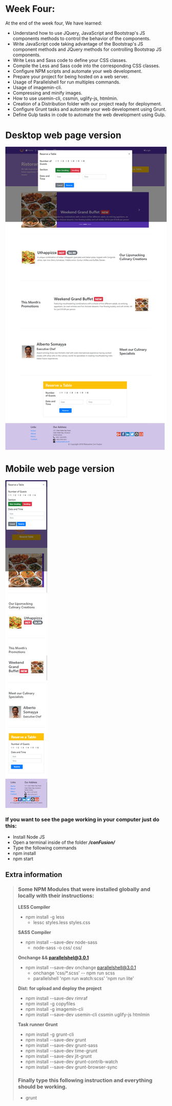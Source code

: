 # Week Four:
At the end of the week four, We have learned:
- Understand how to use JQuery, JavaScript and Bootstrap's JS components methods to control the behavior of the components.
- Write JavaScript code taking advantage of the Bootstrap's JS component methods and JQuery methods for controlling Bootstrap JS components.
- Write Less and Sass code to define your CSS classes.
- Compile the Less and Sass code into the corresponding CSS classes.
- Configure NPM scripts and automate your web development.
- Prepare your project for being hosted on a web server.
- Usage of Parallelshell for run multiples commands.
- Usage of imagemin-cli.
- Compressing and minify images.
- How to use usemin-cli, cssmin, uglify-js, htmlmin.
- Creation of a Distribution folder with our project ready for deployment.
- Configure Grunt tasks and automate your web development using Grunt.
- Define Gulp tasks in code to automate the web development using Gulp.

# Desktop web page version
![](Desktop-web-version.png)
# Mobile web page version
![](Mobile-web-version.png)

### If you want to see the page working in your computer just do this:
- Install Node JS
- Open a terminal inside of the folder ***/conFusion/***
- Type the following commands
- npm install
- npm start

## Extra information
> ### Some NPM Modules that were installed globally and locally with their instructions:
> 
> **LESS Compiler**
> - npm install -g less
>     -  lessc styles.less styles.css
> 
> **SASS Compiler**
> - npm install --save-dev node-sass
>     - node-sass -o css/ css/
>
> **Onchange && parallelshel@3.0.1**
> - npm install --save-dev onchange parallelshell@3.0.1
>     - onchange 'css/*.scss' -- npm run scss
>     - parallelshell 'npm run watch:scss' 'npm run lite'
> 
> **Dist: for upload and deploy the project**
> - npm install --save-dev rimraf
> - npm install -g copyfiles
> - npm install -g imagemin-cli
> - npm install --save-dev usemin-cli cssmin uglify-js htmlmin
>
> **Task runner Grunt**
> - npm install -g grunt-cli
> - npm install --save-dev grunt
> - npm install --save-dev grunt-sass
> - npm install --save-dev time-grunt
> - npm install --save-dev jit-grunt
> - npm install --save-dev grunt-contrib-watch
> - npm install --save-dev grunt-browser-sync
> ### Finally type this following instruction and everything should be working. 
> - grunt